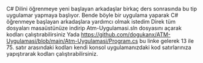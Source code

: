 C# Dilini öğrenmeye yeni başlayan arkadaşlar birkaç ders sonrasında bu tip uygulamar yapmaya başlıyor.
Bende böyle bir uygulama yaparak C# öğrenmeye başlayan arkadaşlara yardımcı olmak istedim
Direk tüm dosyaları masaüstünüze indirip Atm-Uygulamasi.sln dosyasını açarak kodları çalıştırabilirsiniz
Yada https://github.com/dogukanx/ATM-Uygulamasi/blob/main/Atm-Uygulamasi/Program.cs bu linke gelerek 13 ile 75. satır arasındaki kodları kendi konsol uygulamanızdaki kod satırlarınıza yapıştırarak kodları çalıştırabilirsiniz.
